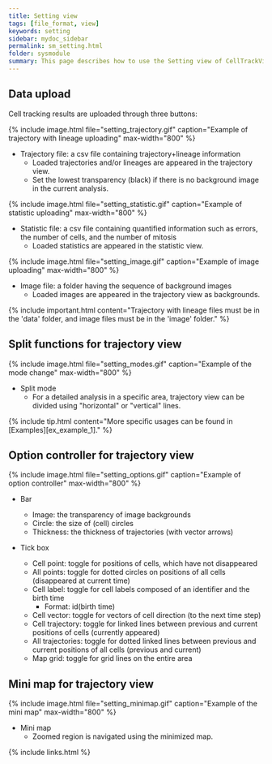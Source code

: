 ```yaml
---
title: Setting view
tags: [file_format, view]
keywords: setting
sidebar: mydoc_sidebar
permalink: sm_setting.html
folder: sysmodule
summary: This page describes how to use the Setting view of CellTrackVis.
---
```


## Data upload

Cell tracking results are uploaded through three buttons: 

{% include image.html file="setting_trajectory.gif" caption="Example of trajectory with lineage uploading" max-width="800" %}

* Trajectory file: a csv file containing trajectory+lineage information
  * Loaded trajectories and/or lineages are appeared in the trajectory view.
  * Set the lowest transparency (black) if there is no background image in the current analysis.


{% include image.html file="setting_statistic.gif" caption="Example of statistic uploading" max-width="800" %} 

* Statistic file: a csv file containing quantified information such as errors, the number of cells, and the number of mitosis
    * Loaded statistics are appeared in the statistic view.


{% include image.html file="setting_image.gif" caption="Example of image uploading" max-width="800" %}

* Image file: a folder having the sequence of background images
    * Loaded images are appeared in the trajectory view as backgrounds.


{% include important.html content="Trajectory with lineage files must be in the 'data' folder, and image files must be in the 'image' folder." %}

## Split functions for trajectory view

{% include image.html file="setting_modes.gif" caption="Example of the mode change" max-width="800" %}

* Split mode
    * For a detailed analysis in a specific area, trajectory view can be divided using "horizontal" or "vertical" lines.

{% include tip.html content="More specific usages can be found in [Examples][ex_example_1]." %}

## Option controller for trajectory view

{% include image.html file="setting_options.gif" caption="Example of option controller" max-width="800" %}

* Bar
  * Image: the transparency of image backgrounds 
  * Circle: the size of (cell) circles
  * Thickness: the thickness of trajectories (with vector arrows)

* Tick box
  * Cell point: toggle for positions of cells, which have not disappeared
  * All points: toggle for dotted circles on positions of all cells (disappeared at current time)
  * Cell label: toggle for cell labels composed of an identifier and the birth time
    * Format: id(birth time)
  * Cell vector: toggle for vectors of cell direction (to the next time step)
  * Cell trajectory: toggle for linked lines between previous and current positions of cells (currently appeared) 
  * All trajectories: toggle for dotted linked lines between previous and current positions of all cells (previous and current)
  * Map grid: toggle for grid lines on the entire area

## Mini map for trajectory view

{% include image.html file="setting_minimap.gif" caption="Example of the mini map" max-width="800" %}

* Mini map
    * Zoomed region is navigated using the minimized map.

{% include links.html %}
